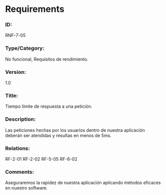 # Requirements

### ID: 
RNF-7-05

### Type/Category:
No funcional, Requisitos de rendimiento.

### Version:
1.0

### Title: 
Tiempo límite de respuesta a una petición.

### Description: 
Las peticiones hechas por los usuarios dentro de nuestra aplicación deberán ser atendidas y resultas en menos de 5ms.
### Relations: 
RF-2-01
RF-2-02
RF-5-05
RF-6-02

### Comments: 
Aseguraremos la rapidez de nuestra aplicación aplicando métodos eficaces en nuestro software.
